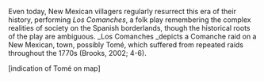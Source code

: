 
Even today, New Mexican villagers regularly resurrect this era of their history, performing _Los Comanches_, a folk play remembering the complex realities of society on the Spanish borderlands, though the historical roots of the play are ambiguous. \_Los Comanches \_depicts a Comanche raid on a New Mexican, town, possibly Tomé, which suffered from repeated raids throughout the 1770s (Brooks, 2002; 4-6).

[indication of Tomé on map]

